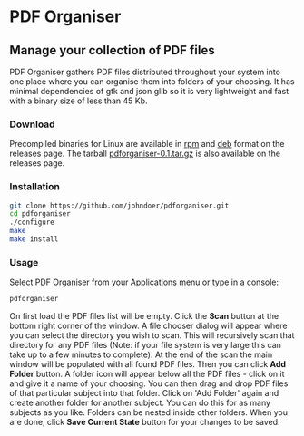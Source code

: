 # PDF Organiser

## Manage your collection of PDF files

PDF Organiser gathers PDF files distributed throughout your system into one place where you can organise them into folders of your choosing. It has minimal dependencies of gtk and json glib so it is very lightweight and fast with a binary size of less than 45 Kb. 

### Download
Precompiled binaries for Linux are available in [rpm](https://github.com/johndoer/pdforganiser/releases/download/0.1/pdforganiser-0.1-1.el7.centos.x86_64.rpm) and [deb](https://github.com/johndoer/pdforganiser/releases/download/0.1/pdforganiser_1.0.0-1_amd64.deb) format on the releases page.
The tarball [pdforganiser-0.1.tar.gz](https://github.com/johndoer/pdforganiser/releases/download/0.1/pdforganiser-0.1.tar.gz) is also available on the releases page.

### Installation
```bash
git clone https://github.com/johndoer/pdforganiser.git
cd pdforganiser
./configure
make
make install
```

### Usage
Select PDF Organiser from your Applications menu or type in a console:
```bash
pdforganiser
```
On first load the PDF files list will be empty. Click the **Scan** button at the bottom right corner of the window. A file chooser dialog will appear where you can select the directory you wish to scan. This will recursively scan that directory for any PDF files (Note: if your file system is very large this can take up to a few minutes to complete). At the end of the scan the main window will be populated with all found PDF files. Then you can click **Add Folder** button. A folder icon will appear below all the PDF files - click on it and give it a name of your choosing. You can then drag and drop PDF files of that particular subject into that folder. Click on 'Add Folder' again and create another folder for another subject. You can do this for as many subjects as you like. Folders can be nested inside other folders. When you are done, click **Save Current State** button for your changes to be saved.

